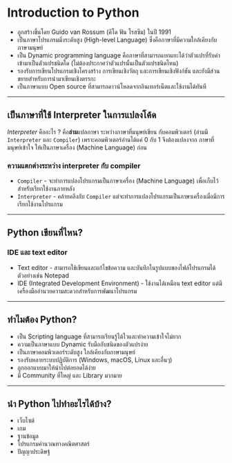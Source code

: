 # Introduction to Python

<ul>
    <li>ถูกสร้างขึ้นโดย Guido van Rossum (คีโด ฟัน โรสซึม) ในปี 1991</li>
    <li>เป็นภาษาโปรแกรมมิ่งระดับสูง (High-level Language) ซึ่งคือภาษาที่มีความใกล้เคียงกับภาษามนุษย์</li>
    <li>เป็น Dynamic programming language คือภาษาที่สามารถแยกแยะได้ว่าตัวแปรที่รับค่าเข้ามาเป็นตัวแปรชนิดใด (ไม่ต้องประกาศว่าตัวแปรนั้นเป็นตัวแปรชนิดไหน)</li>
    <li>รองรับการเขียนโปรแกรมเชิงโครงสร้าง การเขียนเชิงวัตถุ และการเขียนเชิงฟังก์ชัน และยังมีส่วนขยายสำหรับการนำมาเขียนเชิงตรรกะ</li>
    <li>เป็นภาษาแบบ Open source ที่สามารถดาวน์โหลดจากอินเทอร์เน็ตและใช้งานได้ทันที</li>
</ul>

--- 

## เป็นภาษาที่ใช้ Interpreter ในการแปลงโค้ด

_Interpreter_ คืออะไร ? คือ**ล่าม**แปลภาษา ระหว่างภาษาที่มนุษย์เขียน กับคอมพิวเตอร์ (ล่ามมี `Interpreter` และ `Compiler`)
	เพราะคอมพิวเตอร์อ่านได้แค่ 0 กับ 1 จึงต้องแปลงจาก ภาษาที่มนุษย์เข้าใจ ให้เป็นภาษาเครื่อง (Machine Language) ก่อน

### ความแตกต่างระหว่าง interpreter กับ compiler

- `Compiler` - จะทำการแปลงโปรแกรมเป็นภาษาเครื่อง (Machine Language) เพื่อเก็บไว้สำหรับเรียกใช้งานภายหลัง
- `Interpreter` - คล้ายคลึงกับ `Compiler` แต่จะทำการแปลงโปรแกรมเป็นภาษาเครื่องเมื่อมีการเรียกใช้งานโปรแกรม

---

## Python เขียนที่ไหน?
### IDE และ text editor
<ul>
    <li>Text editor - สามารถใช้เขียนและแก้ไขข้อความ และบันทึกในรูปแบบของไฟล์โปรแกรมได้ ตัวอย่างเช่น Notepad</li>
    <li>IDE (Integrated Development Environment) - ใช้งานได้เหมือน text editor แต่มีเครื่องมืออำนวยความสะดวกสำหรับการพัฒนาโปรแกรม</li>
</ul>

---

## ทำไมต้อง Python?
<ul>
    <li>เป็น Scripting language ที่สามารถเรียนรู้ได้ไวและทำความเข้าใจไม่ยาก</li>
    <li>ความเป็นภาษาแบบ Dynamic รับมือกับชนิดของตัวแปรง่าย</li>
    <li>เป็นภาษาคอมพิวเตอร์ระดับสูง ใกล้เคียงกับภาษามนุษย์</li>
    <li>รองรับหลายระบบปฏิบัติการ (Windows, macOS, Linux และอื่นๆ)</li>
    <li>ถูกออกแบบมาให้นำไปต่อยอดได้ง่าย</li>
    <li>มี Community ที่ใหญ่ และ Library มากมาย</li>
</ul>

---

## นำ Python ไปทำอะไรได้บ้าง?
<ul>
    <li>เว็บไซต์</li>
    <li>เกม</li>
    <li>ฐานข้อมูล</li>
    <li>โปรแกรมคำนวณทางคณิตศาสตร์</li>
    <li>ปัญญาประดิษฐ์</li>
</ul>
